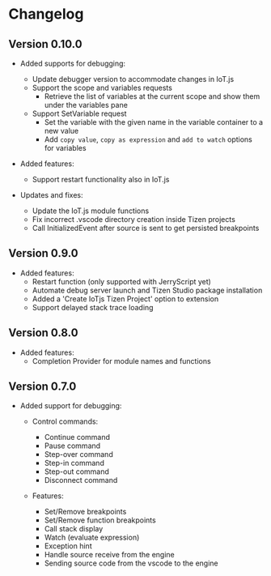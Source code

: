 # Changelog

## Version 0.10.0
- Added supports for debugging:
  - Update debugger version to accommodate changes in IoT.js
  - Support the scope and variables requests
    - Retrieve the list of variables at the current scope and show them under the variables pane
  - Support SetVariable request
    - Set the variable with the given name in the variable container to a new value
    - Add `copy value`, `copy as expression` and `add to watch` options for variables

- Added features:
  - Support restart functionality also in IoT.js

- Updates and fixes:
  - Update the IoT.js module functions
  - Fix incorrect .vscode directory creation inside Tizen projects
  - Call InitializedEvent after source is sent to get persisted breakpoints

## Version 0.9.0
 - Added features:
   - Restart function (only supported with JerryScript yet)
   - Automate debug server launch and Tizen Studio package installation
   - Added a 'Create IoTjs Tizen Project' option to extension
   - Support delayed stack trace loading

## Version 0.8.0
- Added features:
  - Completion Provider for module names and functions

## Version 0.7.0
- Added support for debugging:
  - Control commands:
    - Continue command
    - Pause command
    - Step-over command
    - Step-in command
    - Step-out command
    - Disconnect command

  - Features:
    - Set/Remove breakpoints
    - Set/Remove function breakpoints
    - Call stack display
    - Watch (evaluate expression)
    - Exception hint
    - Handle source receive from the engine
    - Sending source code from the vscode to the engine
